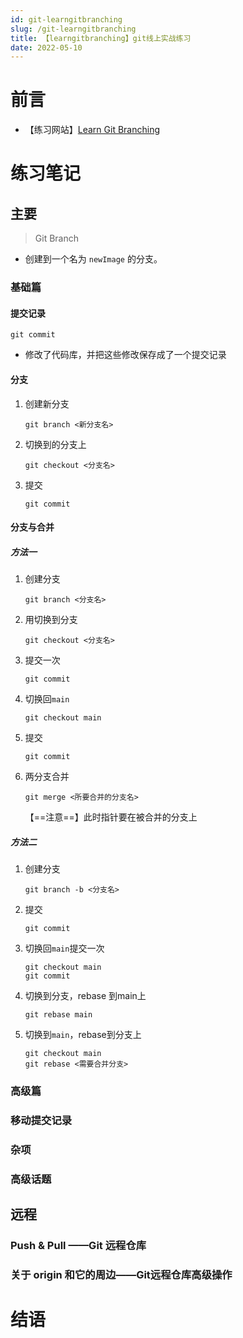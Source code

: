```yaml
---
id: git-learngitbranching
slug: /git-learngitbranching
title: 【learngitbranching】git线上实战练习
date: 2022-05-10
---
```

# 前言

* 【练习网站】[Learn Git Branching](https://learngitbranching.js.org/)



# 练习笔记

## 主要



> Git Branch

* 创建到一个名为 `newImage` 的分支。

### 基础篇

#### 提交记录

````shell
git commit
````

- 修改了代码库，并把这些修改保存成了一个提交记录



#### 分支

1. 创建新分支

   ````shell
   git branch <新分支名>
   ````

2. 切换到的分支上

   ````shell
   git checkout <分支名>
   ````

3. 提交

   ````shell
   git commit
   ````



#### 分支与合并

##### 方法一

1. 创建分支

   ````shell
   git branch <分支名>
   ````

2. 用切换到分支

   ````shell
   git checkout <分支名>
   ````

3. 提交一次

   ````shell
   git commit
   ````

4. 切换回`main`

   ````shell
   git checkout main
   ````

5. 提交

   ````shell
   git commit
   ````

6. 两分支合并

   ````shell
   git merge <所要合并的分支名>
   ````

   【==注意==】此时指针要在被合并的分支上



##### 方法二

1. 创建分支

   ````shell
   git branch -b <分支名>
   ````

2. 提交

   ````shell
   git commit
   ````

3. 切换回`main`提交一次

   ````shell
   git checkout main
   git commit
   ````

4. 切换到分支，rebase 到main上

   ````shell
   git rebase main
   ````

5. 切换到`main`，rebase到分支上

   ````shell
   git checkout main
   git rebase <需要合并分支>
   ````

### 高级篇





### 移动提交记录



### 杂项



### 高级话题



## 远程

### Push & Pull ——Git 远程仓库



### 关于 origin 和它的周边——Git远程仓库高级操作



# 结语

